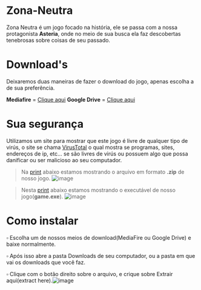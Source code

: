 # Zona-Neutra

Zona Neutra é um jogo focado na história, ele se passa com a nossa protagonista **Asteria**, onde 
no meio de sua busca ela faz descobertas tenebrosas sobre coisas de seu passado.





# Download's
Deixaremos duas maneiras de fazer o download do jogo, apenas escolha a de sua preferência.

**Mediafire** = [Clique aqui](https://www.mediafire.com/file/02txpgjdrbbioqs/Zona_Neutra_-_Projeto_Final.zip/file)
**Google Drive** = [Clique aqui](https://drive.google.com/file/d/1FAiT79YzztyzAkbrlqXqPxiCKVaaFV4H/view?usp=sharing)


# Sua segurança
Utilizamos um site para mostrar que este jogo é livre de qualquer tipo de virús, o site se chama [VirusTotal](https://www.virustotal.com/gui/) o qual mostra se programas, sites, endereços de ip, etc... se são livres de virús ou possuem algo que possa danificar ou ser malicioso ao seu computador.

> Na [print](https://www.virustotal.com/gui/file/f0ad269f9560167592972c5a723e31ec7924566f6f8dffbdf4d2c1a3f36b4e25/detection) abaixo estamos mostrando o arquivo em formato **.zip** de nosso jogo.
> ![image](https://user-images.githubusercontent.com/84259647/118387476-1c385180-b5f5-11eb-9d35-32305d12e792.png)


> Nesta [print](https://www.virustotal.com/gui/file/487bd28f3d0b43ed9827ba519d6d113c4f31059bd62b4492da586c7bc82a9474/detection) abaixo estamos mostrando o executável de nosso jogo(**game.exe**).
> ![image](https://user-images.githubusercontent.com/84259647/118387559-7df8bb80-b5f5-11eb-8040-775fe3827fd3.png)


# Como instalar

▫️ Escolha um de nossos meios de download(MediaFire ou Google Drive) e baixe normalmente.

▫️ Após isso abre a pasta Downloads de seu computador, ou a pasta em que vai os downloads que você faz.

▫️ Clique com o botão direito sobre o arquivo, e crique sobre Extrair aqui(extract here).![image](https://user-images.githubusercontent.com/84259647/118387847-19d6f700-b5f7-11eb-8677-27e54de97267.png)
